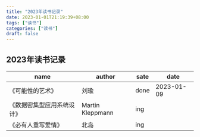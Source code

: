 ```yaml
---
title: "2023年读书记录"
date: 2023-01-01T21:19:39+08:00
tags: ["读书"]
categories: ["读书"]
draft: false
---
```


## 2023年读书记录

| name  | author  | sate | date |
| ---   |  ---    | ---  | ---
|  《可能性的艺术》    | 刘瑜        | done    | 2023-01-09
|  《数据密集型应用系统设计》    | Martin Kleppmann        | ing |
|  《必有人重写爱情》    | 北岛      | ing |

